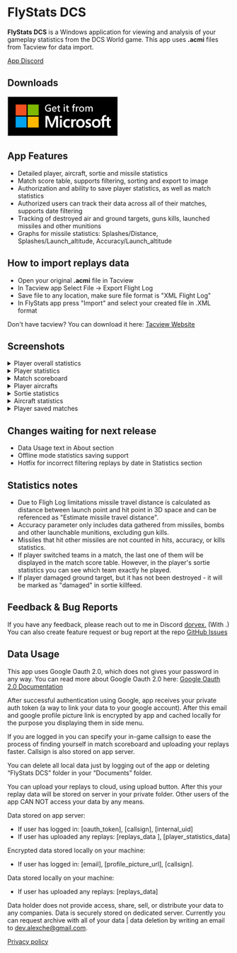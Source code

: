 
# FlyStats DCS

**FlyStats DCS** is a Windows application for viewing and analysis of your gameplay statistics from the DCS World game. This app uses **.acmi** files from Tacview for data import.

[App Discord](https://discord.com/invite/W2zTbaEMtg)

## Downloads

<p align="left">
<a href="https://apps.microsoft.com/detail/9NDXX6S70978" rel="noreferrer"><img src="images/windows_store.png" width="250" alt="Download from MS Store" /></a>
</p>

## App Features
- Detailed player, aircraft, sortie and missile statistics
- Match score table, supports filtering, sorting and export to image
- Authorization and ability to save player statistics, as well as match statistics
- Authorized users can track their data across all of their matches, supports date filtering
- Tracking of destroyed air and ground targets, guns kills, launched missiles and other munitions
- Graphs for missile statistics: Splashes/Distance, Splashes/Launch_altitude, Accuracy/Launch_altitude

## How to import replays data
- Open your original **.acmi** file in Tacview
- In Tacview app Select File -> Export Flight Log
- Save file to any location, make sure file format is "XML Flight Log"
- In FlyStats app press "Import" and select your created file in .XML format

Don't have tacview? You can download it here: [Tacview Website](https://www.tacview.net/)

## Screenshots
<details>

<summary>Player overall statistics</summary>

![Player overall statistics](screenshots/screenshot_player_stats.png)

</details>

<details>

<summary>Player statistics</summary>

![Player statistics](screenshots/screenshot_player.png)

</details>

<details>

<summary>Match scoreboard</summary>

![Match scoreboard](screenshots/screenshot_scoreboard.png)

</details>

<details>

<summary>Player aircrafts</summary>

![Player aircrafts](screenshots/screenshot_planes.png)

</details>

<details>

<summary>Sortie statistics</summary>

![Sortie statistics](screenshots/screenshot_sortie.png)

</details>

<details>

<summary>Aircraft statistics</summary>

![Aircraft statistics](screenshots/screenshot_airframe.png)

</details>

<details>

<summary>Player saved matches </summary>

![Player saved matches ](screenshots/screenshot_last_matches.png)

</details>

## Changes waiting for next release

- Data Usage text in About section
- Offline mode statistics saving support
- Hotfix for incorrect filtering replays by date in Statistics section

## Statistics notes
- Due to Fligh Log limitations missile travel distance is calculated as distance between launch point and hit point in 3D space and can be referenced as "Estimate missile travel distance".
- Accuracy parameter only includes data gathered from missiles, bombs and other launchable munitions, excluding gun kills.
- Missiles that hit other missiles are not counted in hits, accuracy, or kills statistics.
- If player switched teams in a match, the last one of them will be displayed in the match score table. However, in the player's sortie statistics you can see which team exactly he played.
- If player damaged ground target, but it has not been destroyed - it will be marked as "damaged" in sortie killfeed.

## Feedback & Bug Reports

If you have any feedback, please reach out to me in Discord [dorvex.](https://discordapp.com/users/dorvex.) (With .)\
You can also create feature request or bug report at the repo [GitHub Issues](https://github.com/Dorvex/FlyStats-DCS-Public/issues)

## Data Usage

This app uses Google Oauth 2.0, which does not gives your password in any way.
You can read more about Google Oauth 2.0 here:
[Google Oauth 2.0 Documentation](https://cloud.google.com/apigee/docs/api-platform/security/oauth/oauth-introduction#:~:text=%22The%20OAuth%202.0%20authorization%20framework,obtain%20access%20on%20its%20own)

After successful authentication using Google, app receives your private auth token (a way to link your data to your google account). 
After this email and google profile picture link is encrypted by app and cached locally for the purpose you displaying them in side menu.

If you are logged in you can specify your in-game callsign to ease the process of finding yourself in match scoreboard and uploading your replays faster. Callsign is also stored on app server.

You can delete all local data just by logging out of the app or deleting “FlyStats DCS” folder in your “Documents” folder.

You can upload your replays to cloud, using upload button. After this your replay data will be stored on server in your private folder. Other users of the app CAN NOT access your data by any means.

Data stored on app server:

- If user has logged in: [oauth_token], [callsign], [internal_uid]
- If user has uploaded any replays: [replays_data ], [player_statistics_data]

Encrypted data stored locally on your machine: 

- If user has logged in: [email], [profile_picture_url], [callsign].

Data stored locally on your machine: 
  
- If user has uploaded any replays: [replays_data]
  
Data holder does not provide access, share, sell, or distribute your data to any companies. Data is securely stored on dedicated server.
Currently you can request archive with all of your data | data deletion by writing an email to dev.alexche@gmail.com.

[Privacy policy](https://www.iubenda.com/privacy-policy/40963970)
